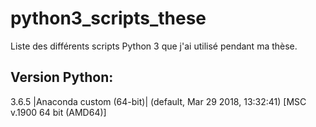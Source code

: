 # python3_scripts_these
Liste des différents scripts Python 3 que j'ai utilisé pendant ma thèse.
## Version Python:
3.6.5 |Anaconda custom (64-bit)| (default, Mar 29 2018, 13:32:41) [MSC v.1900 64 bit (AMD64)]
